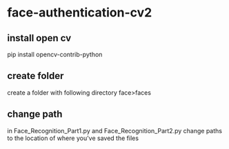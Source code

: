 # face-authentication-cv2

## install open cv 
pip install opencv-contrib-python

## create folder
create a folder with following directory
face>faces

## change path 
in Face_Recognition_Part1.py and Face_Recognition_Part2.py change paths to the location of where you've saved the files
